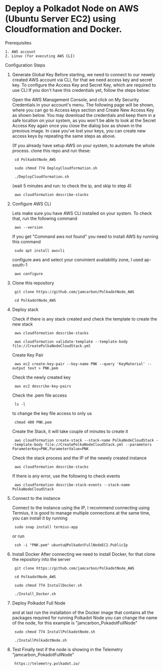 # Deploy a Polkadot Node on AWS (Ubuntu Server EC2) using Cloudformation and Docker.

Prerequisites

    1. AWS account
    2. Linux (for executing AWS CLI)

Configuration Steps

1. Generate Global Key
    Before starting, we need to connect to our newely created AWS account via CLI, for that we need access key and secret key.
    To configure the Access Key and Secret Key, which are required to use CLI
    If you don't have this credentials yet, follow the steps below:

    Open the AWS Management Console, and click on My Security Credentials in your account's menu.
    The following page will be shown, where you can go to Access keys section and Create New Access Key as shown below.
    You may download the credentials and keep them in a safe location on your system, as you won't be able to look at the Secret Access Key again once you close the dialog box as shown in the previous image. In case you've lost your keys, you can create new access keys by repeating the same steps as above. 

    (If you already have setup AWS on your system, to automate the whole process. clone this repo and run these:

        cd PolkadotNode_AWS

        sudo chmod 774 DeployCloudformation.sh

        ./DeployCloudformation.sh

    (wait 5 minutes and run: to check the ip, and skip to step 4)

        aws cloudformation describe-stacks

   
2. Configure AWS CLI

    Lets make sure you have AWS CLI installed on your system.
    To check that, run the following command

        aws --version

    If you get "Command aws not found" you need to install AWS by running this command

        sudo apt install awscli

    configure aws and select your convinient availability zone, I used ap-south-1

        aws configure


3. Clone this repository

        git clone https://github.com/jamcarbon/PolkadotNode_AWS

        cd PolkadotNode_AWS

    
4. Deploy stack

    Check if there is any stack created and check the template to create the new stack

        aws cloudformation describe-stacks

        aws cloudformation validate-template --template-body file://CreatePolkaNodeCloudStack.yml

    Create Key Pair

        aws ec2 create-key-pair --key-name PNK --query 'KeyMaterial' --output text > PNK.pem

    Check the newly created key

        aws ec2 describe-key-pairs

    Check the .pem file access

        ls -l

    to change the key file access to only us

        chmod 400 PNK.pem
    
    Create the Stack, it will take couple of minutes to create it

        aws cloudformation create-stack --stack-name PolkaNodeCloudStack --template-body file://CreatePolkaNodeCloudStack.yml --parameters ParameterKey=PNK,ParameterValue=PNK 

    Check the stack process and the IP of the newely created instance

        aws cloudformation describe-stacks

    If there is any error, use the following to check events

        aws cloudformation describe-stack-events --stack-name PolkaNodeCloudStack

4. Connect to the instance

    Connect to the instance using the IP, I recommend connecting using Termius, it is good to manage multiple connections at the same time, you can install it by running 

        sudo snap install termius-app

    or run

        ssh -i "PNK.pem" ubuntu@PolkadotFullNodeEC2.PublicIp


5. Install Docker
    After connecting we need to install Docker, for that clone the repository into the server

        git clone https://github.com/jamcarbon/PolkadotNode_AWS

        cd PolkadotNode_AWS

        sudo chmod 774 InstallDocker.sh

        ./Install_Docker.sh

6. Deploy Polkadot Full Node

    and at last run the installation of the Docker image that contains all the packages required for running Polkadot Node
    you can change the name of the node, for this example is "jamcarbon_PokadotFullNode"

        sudo chmod 774 InstallPolkadotNode.sh

        ./InstallPolkadotNode.sh


7. Test
    Finally test if the node is showing in the Telemetry "jamcarbon_PokadotFullNode"

        https://telemetry.polkadot.io/


